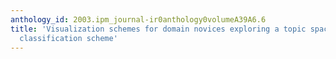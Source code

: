 ```yaml
---
anthology_id: 2003.ipm_journal-ir0anthology0volumeA39A6.6
title: 'Visualization schemes for domain novices exploring a topic space: the navigation
  classification scheme'
---
```


